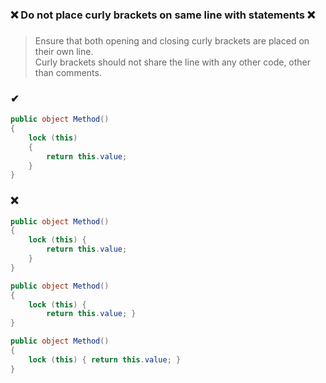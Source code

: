 ### ❌ Do not place curly brackets on same line with statements ❌
###

> Ensure that both opening and closing curly brackets are placed on their own line.  
> Curly brackets should not share the line with any other code, other than comments.  

### ✔
``` csharp
public object Method()
{
    lock (this)
    {
        return this.value;
    }
}
```

### ❌ 
``` csharp
public object Method()
{
    lock (this) {
        return this.value;
    }
}
```
``` csharp
public object Method()
{
    lock (this) {
        return this.value; }
}
```
``` csharp
public object Method()
{
    lock (this) { return this.value; }
}
```
